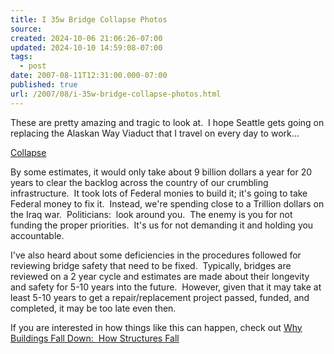 ```yaml
---
title: I 35w Bridge Collapse Photos
source: 
created: 2024-10-06 21:06:26-07:00
updated: 2024-10-10 14:59:08-07:00
tags:
  - post
date: 2007-08-11T12:31:00.000-07:00
published: true
url: /2007/08/i-35w-bridge-collapse-photos.html
---
```



These are pretty amazing and tragic to look at.  I hope Seattle gets going on replacing the Alaskan Way Viaduct that I travel on every day to work...  
  
[Collapse](https://www.conphoto.net/collapse.html)  
  
By some estimates, it would only take about 9 billion dollars a year for 20 years to clear the backlog across the country of our crumbling infrastructure.  It took lots of Federal monies to build it; it's going to take Federal money to fix it.  Instead, we're spending close to a Trillion dollars on the Iraq war.  Politicians:  look around you.  The enemy is you for not funding the proper priorities.  It's us for not demanding it and holding you accountable.  
  
I've also heard about some deficiencies in the procedures followed for reviewing bridge safety that need to be fixed.  Typically, bridges are reviewed on a 2 year cycle and estimates are made about their longevity and safety for 5-10 years into the future.  However, given that it may take at least 5-10 years to get a repair/replacement project passed, funded, and completed, it may be too late even then.  
  
If you are interested in how things like this can happen, check out [Why Buildings Fall Down:  How Structures Fall](https://www.amazon.com/Why-Buildings-Fall-Down-Structures/dp/039331152X/ref=pd_bbs_sr_2/105-4563955-2286829?ie=UTF8&s=books&qid=1186885819&sr=8-2)